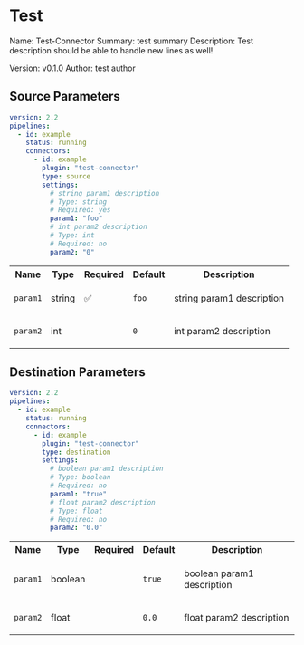 # Test

Name: <!-- readmegen:name -->Test-Connector<!-- /readmegen:name -->
Summary: <!-- readmegen:summary -->test summary<!-- /readmegen:summary -->
Description: <!-- readmegen:description -->
Test description
should be able to handle new lines as well!
<!-- /readmegen:description -->
Version: <!-- readmegen:version -->v0.1.0<!-- /readmegen:version -->
Author: <!-- readmegen:author -->test author<!-- /readmegen:author -->

## Source Parameters

<!-- readmegen:source.parameters.yaml -->
```yaml
version: 2.2
pipelines:
  - id: example
    status: running
    connectors:
      - id: example
        plugin: "test-connector"
        type: source
        settings:
          # string param1 description
          # Type: string
          # Required: yes
          param1: "foo"
          # int param2 description
          # Type: int
          # Required: no
          param2: "0"
```
<!-- /readmegen:source.parameters.yaml -->

<!-- readmegen:source.parameters.table -->
<table class="no-margin-table">
  <tr>
    <th>Name</th>
    <th>Type</th>
    <th>Required</th>
    <th>Default</th>
    <th>Description</th>
  </tr>
  <tr>
<td>

`param1`

</td>
<td>

string

</td>
<td>

✅

</td>
<td>

`foo`

</td>
<td>

string param1 description

</td>
  </tr>
  <tr>
<td>

`param2`

</td>
<td>

int

</td>
<td>



</td>
<td>

`0`

</td>
<td>

int param2 description

</td>
  </tr>
</table>
<!-- /readmegen:source.parameters.table -->

## Destination Parameters

<!-- readmegen:destination.parameters.yaml -->
```yaml
version: 2.2
pipelines:
  - id: example
    status: running
    connectors:
      - id: example
        plugin: "test-connector"
        type: destination
        settings:
          # boolean param1 description
          # Type: boolean
          # Required: no
          param1: "true"
          # float param2 description
          # Type: float
          # Required: no
          param2: "0.0"
```
<!-- /readmegen:destination.parameters.yaml -->

<!-- readmegen:destination.parameters.table -->
<table class="no-margin-table">
  <tr>
    <th>Name</th>
    <th>Type</th>
    <th>Required</th>
    <th>Default</th>
    <th>Description</th>
  </tr>
  <tr>
<td>

`param1`

</td>
<td>

boolean

</td>
<td>



</td>
<td>

`true`

</td>
<td>

boolean param1 description

</td>
  </tr>
  <tr>
<td>

`param2`

</td>
<td>

float

</td>
<td>



</td>
<td>

`0.0`

</td>
<td>

float param2 description

</td>
  </tr>
</table>
<!-- /readmegen:destination.parameters.table -->

